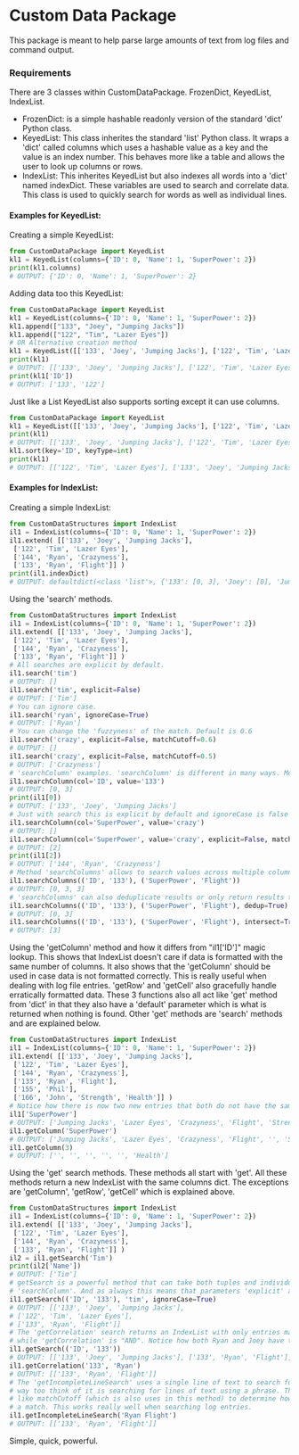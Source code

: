 # Custom Data Package

This package is meant to help parse large amounts of text from log files and command output. 

### Requirements

There are 3 classes within CustomDataPackage. FrozenDict, KeyedList, IndexList. 

- FrozenDict: is a simple hashable readonly version of the standard 'dict' Python class.
- KeyedList: This class inherites the standard 'list' Python class. It wraps a 'dict' called columns which uses a 
    hashable value as a key and the value is an index number. This behaves more like a table and allows the user to look
    up columns or rows.
- IndexList: This inherites KeyedList but also indexes all words into a 'dict' named indexDict. These variables are 
    used to search and correlate data. This class is used to quickly search for words as well as individual lines.
    
#### Examples for KeyedList:

Creating a simple KeyedList:
```python
from CustomDataPackage import KeyedList
kl1 = KeyedList(columns={'ID': 0, 'Name': 1, 'SuperPower': 2})
print(kl1.columns)
# OUTPUT: {'ID': 0, 'Name': 1, 'SuperPower': 2}
```
Adding data too this KeyedList:
```python
from CustomDataPackage import KeyedList
kl1 = KeyedList(columns={'ID': 0, 'Name': 1, 'SuperPower': 2})
kl1.append(["133", "Joey", "Jumping Jacks"])
kl1.append(["122", "Tim", "Lazer Eyes"])
# OR Alternative creation method
kl1 = KeyedList([['133', 'Joey', 'Jumping Jacks'], ['122', 'Tim', 'Lazer Eyes']], columns={'ID': 0, 'Name': 1, 'SuperPower': 2})
print(kl1)
# OUTPUT: [['133', 'Joey', 'Jumping Jacks'], ['122', 'Tim', 'Lazer Eyes']]
print(kl1['ID'])
# OUTPUT: ['133', '122']
```
Just like a List KeyedList also supports sorting except it can use columns.
```python
from CustomDataPackage import KeyedList
kl1 = KeyedList([['133', 'Joey', 'Jumping Jacks'], ['122', 'Tim', 'Lazer Eyes']], columns={'ID': 0, 'Name': 1, 'SuperPower': 2})
print(kl1)
# OUTPUT: [['133', 'Joey', 'Jumping Jacks'], ['122', 'Tim', 'Lazer Eyes']]
kl1.sort(key='ID', keyType=int)
print(kl1)
# OUTPUT: [['122', 'Tim', 'Lazer Eyes'], ['133', 'Joey', 'Jumping Jacks']]
```

#### Examples for IndexList:

Creating a simple IndexList:
```python
from CustomDataStructures import IndexList 
il1 = IndexList(columns={'ID': 0, 'Name': 1, 'SuperPower': 2})
il1.extend( [['133', 'Joey', 'Jumping Jacks'],
 ['122', 'Tim', 'Lazer Eyes'],
 ['144', 'Ryan', 'Crazyness'],
 ['133', 'Ryan', 'Flight']] )
print(il1.indexDict)
# OUTPUT: defaultdict(<class 'list'>, {'133': [0, 3], 'Joey': [0], 'Jumping Jacks': [0], '122': [1], 'Tim': [1], 'Lazer Eyes': [1], '144': [2], 'Ryan': [2, 3], 'Crazyness': [2], 'Flight': [3]})
```

Using the 'search' methods.
```python
from CustomDataStructures import IndexList 
il1 = IndexList(columns={'ID': 0, 'Name': 1, 'SuperPower': 2})
il1.extend( [['133', 'Joey', 'Jumping Jacks'],
 ['122', 'Tim', 'Lazer Eyes'],
 ['144', 'Ryan', 'Crazyness'],
 ['133', 'Ryan', 'Flight']] )
# All searches are explicit by default. 
il1.search('tim')
# OUTPUT: []
il1.search('tim', explicit=False)
# OUTPUT: ['Tim']
# You can ignore case.
il1.search('ryan', ignoreCase=True)
# OUTPUT: ['Ryan']
# You can change the 'fuzzyness' of the match. Default is 0.6
il1.search('crazy', explicit=False, matchCutoff=0.6)
# OUTPUT: []
il1.search('crazy', explicit=False, matchCutoff=0.5)
# OUTPUT: ['Crazyness']
# 'searchColumn' examples. 'searchColumn' is different in many ways. Most notability it returns index values.
il1.searchColumn(col='ID', value='133')
# OUTPUT: [0, 3]
print(il1[0])
# OUTPUT: ['133', 'Joey', 'Jumping Jacks']
# Just with search this is explicit by default and ignoreCase is false by default and use of matchCutoff.
il1.searchColumn(col='SuperPower', value='crazy')
# OUTPUT: []
il1.searchColumn(col='SuperPower', value='crazy', explicit=False, matchCutoff=0.5)
# OUTPUT: [2]
print(il1[2])
# OUTPUT: ['144', 'Ryan', 'Crazyness']
# Method 'searchColumns' allows to search values across multiple columns.
il1.searchColumns(('ID', '133'), ('SuperPower', 'Flight'))
# OUTPUT: [0, 3, 3]
# 'searchColumns' can also deduplicate results or only return results that have duplicate entries.
il1.searchColumns(('ID', '133'), ('SuperPower', 'Flight'), dedup=True)
# OUTPUT: [0, 3]
il1.searchColumns(('ID', '133'), ('SuperPower', 'Flight'), intersect=True)
# OUTPUT: [3]
```

Using the 'getColumn' method and how it differs from "il1['ID']" magic lookup. This shows that IndexList doesn't care
if data is formatted with the same number of columns. It also shows that the 'getColumn' should be used in case 
data is not formatted correctly. This is really useful when dealing with log file entries. 'getRow' and 'getCell' 
also gracefully handle erratically formatted data. These 3 functions also all act like 'get' method from 'dict' in that
they also have a 'default' parameter which is what is returned when nothing is found. Other 'get' methods are 'search'
methods and are explained below.
```python
from CustomDataStructures import IndexList 
il1 = IndexList(columns={'ID': 0, 'Name': 1, 'SuperPower': 2})
il1.extend( [['133', 'Joey', 'Jumping Jacks'],
 ['122', 'Tim', 'Lazer Eyes'],
 ['144', 'Ryan', 'Crazyness'],
 ['133', 'Ryan', 'Flight'], 
 ['155', 'Phil'], 
 ['166', 'John', 'Strength', 'Health']] )
# Notice how there is now two new entries that both do not have the same number of columns. 
il1['SuperPower']
# OUTPUT: ['Jumping Jacks', 'Lazer Eyes', 'Crazyness', 'Flight', 'Strength']
il1.getColumn('SuperPower')
# OUTPUT: ['Jumping Jacks', 'Lazer Eyes', 'Crazyness', 'Flight', '', 'Strength']
il1.getColumn(3)
# OUTPUT: ['', '', '', '', '', 'Health']
```

Using the 'get' search methods. These methods all start with 'get'. All these methods return a new IndexList with the
same columns dict. The exceptions are 'getColumn', 'getRow', 'getCell' which is explained above.
```python
from CustomDataStructures import IndexList 
il1 = IndexList(columns={'ID': 0, 'Name': 1, 'SuperPower': 2})
il1.extend( [['133', 'Joey', 'Jumping Jacks'],
 ['122', 'Tim', 'Lazer Eyes'],
 ['144', 'Ryan', 'Crazyness'],
 ['133', 'Ryan', 'Flight']] )
il2 = il1.getSearch('Tim')
print(il2['Name'])
# OUTPUT: ['Tim']
# getSearch is a powerful method that can take both tuples and individual search values and thus uses 'search' and 
# 'searchColumn'. And as always this means that parameters 'explicit' and 'ignoreCase' are usesable.
il1.getSearch(('ID', '133'), 'tim', ignoreCase=True)
# OUTPUT: [['133', 'Joey', 'Jumping Jacks'],
# ['122', 'Tim', 'Lazer Eyes'],
# ['133', 'Ryan', 'Flight']]
# The 'getCorrelation' search returns an IndexList with only entries match all parameters. Think of 'getSearch' as "OR"
# while 'getCorrelation' is "AND". Notice how both Ryan and Joey have the same ID? 
il1.getSearch(('ID', '133'))
# OUTPUT: [['133', 'Joey', 'Jumping Jacks'], ['133', 'Ryan', 'Flight']]
il1.getCorrelation('133', 'Ryan')
# OUTPUT: [['133', 'Ryan', 'Flight']]
# The 'getIncompleteLineSearch' uses a single line of text to search for whole rows that loosely match that line. Other
# way too think of it is searching for lines of text using a phrase. There is a parameter 'wordsLeft' that works just 
# like matchCutoff (which is also uses in this method) to determine how many words within the phrase are needed to make
# a match. This works really well when searching log entries.
il1.getIncompleteLineSearch('Ryan Flight')
# OUTPUT: [['133', 'Ryan', 'Flight']]
```


 Simple, quick, powerful.
